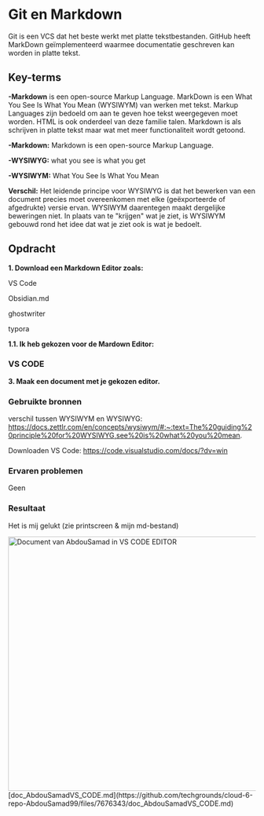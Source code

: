 # Git en Markdown
Git is een VCS dat het beste werkt met platte tekstbestanden.
GitHub heeft MarkDown geïmplementeerd waarmee documentatie geschreven kan worden in platte tekst.

## Key-terms
**-Markdown** is een open-source Markup Language.
MarkDown is een What You See Is What You Mean (WYSIWYM) van werken met tekst.
Markup Languages zijn bedoeld om aan te geven hoe tekst weergegeven moet worden.
HTML is ook onderdeel van deze familie talen. Markdown is als schrijven in platte tekst maar wat met meer functionaliteit wordt getoond.

**-Markdown:** Markdown is een open-source Markup Language.

**-WYSIWYG:** what you see is what you get

**-WYSIWYM:** What You See Is What You Mean

**Verschil:** Het leidende principe voor WYSIWYG is dat het bewerken van een document precies moet overeenkomen met elke (geëxporteerde of afgedrukte) versie ervan.
WYSIWYM daarentegen maakt dergelijke beweringen niet.
In plaats van te "krijgen" wat je ziet, is WYSIWYM gebouwd rond het idee dat wat je ziet ook is wat je bedoelt.

## Opdracht
**1. Download een Markdown Editor zoals:**

VS Code

Obsidian.md

ghostwriter

typora

**1.1. Ik heb gekozen voor de Mardown Editor:**
### **VS CODE**

**3. Maak een document met je gekozen editor.**



### Gebruikte bronnen
verschil tussen WYSIWYM en WYSIWYG: https://docs.zettlr.com/en/concepts/wysiwym/#:~:text=The%20guiding%20principle%20for%20WYSIWYG,see%20is%20what%20you%20mean.

Downloaden VS Code: https://code.visualstudio.com/docs/?dv=win


### Ervaren problemen
Geen

### Resultaat
Het is mij gelukt (zie printscreen & mijn md-bestand)

<img width="518" alt="Document van AbdouSamad in VS CODE EDITOR" src="https://user-images.githubusercontent.com/95620804/145216681-8f0976d4-cfbc-4bed-b1fa-4373d9f0b970.png">
[doc_AbdouSamadVS_CODE.md](https://github.com/techgrounds/cloud-6-repo-AbdouSamad99/files/7676343/doc_AbdouSamadVS_CODE.md)

